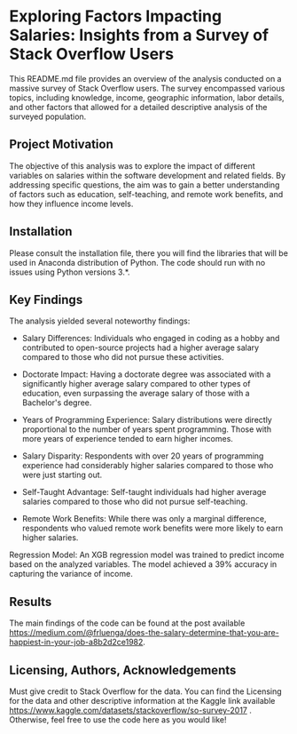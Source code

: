 # Exploring Factors Impacting Salaries: Insights from a Survey of Stack Overflow Users
This README.md file provides an overview of the analysis conducted on a massive survey of Stack Overflow users. The survey encompassed various topics, including knowledge, income, geographic information, labor details, and other factors that allowed for a detailed descriptive analysis of the surveyed population.

## Project Motivation
The objective of this analysis was to explore the impact of different variables on salaries within the software development and related fields. By addressing specific questions, the aim was to gain a better understanding of factors such as education, self-teaching, and remote work benefits, and how they influence income levels.

## Installation
Please consult the installation file, there you will find the libraries that will be used in Anaconda distribution of Python. The code should run with no issues using Python versions 3.*.

## Key Findings
The analysis yielded several noteworthy findings:

* Salary Differences: Individuals who engaged in coding as a hobby and contributed to open-source projects had a higher average salary compared to those who did not pursue these activities.

* Doctorate Impact: Having a doctorate degree was associated with a significantly higher average salary compared to other types of education, even surpassing the average salary of those with a Bachelor's degree.

* Years of Programming Experience: Salary distributions were directly proportional to the number of years spent programming. Those with more years of experience tended to earn higher incomes.

* Salary Disparity: Respondents with over 20 years of programming experience had considerably higher salaries compared to those who were just starting out.

* Self-Taught Advantage: Self-taught individuals had higher average salaries compared to those who did not pursue self-teaching.

* Remote Work Benefits: While there was only a marginal difference, respondents who valued remote work benefits were more likely to earn higher salaries.

Regression Model: An XGB regression model was trained to predict income based on the analyzed variables. The model achieved a 39% accuracy in capturing the variance of income.

## Results
The main findings of the code can be found at the post available https://medium.com/@frluenga/does-the-salary-determine-that-you-are-happiest-in-your-job-a8b2d2ce1982.

## Licensing, Authors, Acknowledgements
Must give credit to Stack Overflow for the data. You can find the Licensing for the data and other descriptive information at the Kaggle link available https://www.kaggle.com/datasets/stackoverflow/so-survey-2017 . Otherwise, feel free to use the code here as you would like!
